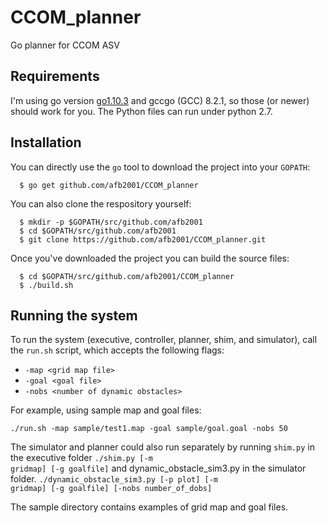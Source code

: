 # CCOM_planner
Go planner for CCOM ASV

## Requirements
I'm using go version <a href="https://golang.org/dl/">go1.10.3</a> and gccgo (GCC) 8.2.1, so those (or newer) should work for you.
The Python files can run under python 2.7.

## Installation
You can directly use the <code>go</code> tool to download the project into your <code>GOPATH</code>:
```
  $ go get github.com/afb2001/CCOM_planner
```
You can also clone the respository yourself:
```
  $ mkdir -p $GOPATH/src/github.com/afb2001
  $ cd $GOPATH/src/github.com/afb2001
  $ git clone https://github.com/afb2001/CCOM_planner.git
```
Once you've downloaded the project you can build the source files:

```
  $ cd $GOPATH/src/github.com/afb2001/CCOM_planner
  $ ./build.sh
```

## Running the system
To run the system (executive, controller, planner, shim, and simulator), call the <code>run.sh</code> script, which accepts the following flags:
<ul>
  <li><code>-map &lt;grid map file&gt;</code></li>
  <li><code>-goal &lt;goal file&gt;</code></li>
  <li><code>-nobs &ltnumber of dynamic obstacles&gt;</code></li>
</ul>
For example, using sample map and goal files:

```
./run.sh -map sample/test1.map -goal sample/goal.goal -nobs 50
```
The simulator and planner could also run separately by running <code>shim.py</code> in the executive folder  <code>./shim.py [-m gridmap] [-g goalfile]</code> and dynamic_obstacle_sim3.py in the simulator folder. <code>./dynamic_obstacle_sim3.py [-p plot] [-m gridmap] [-g goalfile] [-nobs number_of_dobs]</code> 

The sample directory contains examples of grid map and goal files.
